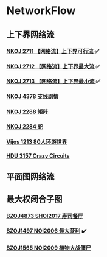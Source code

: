 # NetworkFlow
## 上下界网络流

#### [NKOJ 2711 【网络流】上下界可行流 ](http://oi.nks.edu.cn/zh/Problem/Details/2711):white_check_mark:

#### [NKOJ 2712 【网络流】上下界最大流 ](http://oi.nks.edu.cn/zh/Problem/Details/2712):white_check_mark:

#### [NKOJ 2713 【网络流】上下界最小流 ](http://oi.nks.edu.cn/zh/Problem/Details/2713):white_check_mark:

#### [ NKOJ 4378  支线剧情 ](http://oi.nks.edu.cn/zh/Problem/Details/4378)

#### [ NKOJ 2288 矩阵 ](http://oi.nks.edu.cn/zh/Problem/Details/2288)

#### [ NKOJ 2284 蛇 ](http://oi.nks.edu.cn/zh/Problem/Details/2284)

#### [ Vijos 1213 80人环游世界 ](https://vijos.org/p/1213)

#### [ HDU 3157 Crazy Circuits ](http://acm.hdu.edu.cn/showproblem.php?pid=3157)

## 平面图网络流

## 最大权闭合子图

#### [BZOJ4873 SHOI2017 寿司餐厅](http://www.lydsy.com/JudgeOnline/problem.php?id=4873)

#### [BZOJ1497 NOI2006 最大获利](http://www.lydsy.com/JudgeOnline/problem.php?id=1497) :heavy_check_mark:

#### [BZOJ1565 NOI2009 植物大战僵尸](http://www.lydsy.com/JudgeOnline/problem.php?id=1565)
